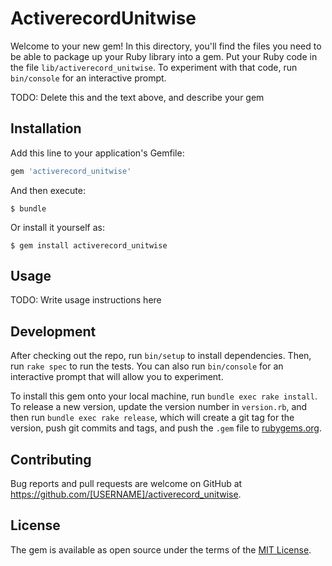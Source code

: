 # ActiverecordUnitwise

Welcome to your new gem! In this directory, you'll find the files you need to be able to package up your Ruby library into a gem. Put your Ruby code in the file `lib/activerecord_unitwise`. To experiment with that code, run `bin/console` for an interactive prompt.

TODO: Delete this and the text above, and describe your gem

## Installation

Add this line to your application's Gemfile:

```ruby
gem 'activerecord_unitwise'
```

And then execute:

    $ bundle

Or install it yourself as:

    $ gem install activerecord_unitwise

## Usage

TODO: Write usage instructions here

## Development

After checking out the repo, run `bin/setup` to install dependencies. Then, run `rake spec` to run the tests. You can also run `bin/console` for an interactive prompt that will allow you to experiment.

To install this gem onto your local machine, run `bundle exec rake install`. To release a new version, update the version number in `version.rb`, and then run `bundle exec rake release`, which will create a git tag for the version, push git commits and tags, and push the `.gem` file to [rubygems.org](https://rubygems.org).

## Contributing

Bug reports and pull requests are welcome on GitHub at https://github.com/[USERNAME]/activerecord_unitwise.


## License

The gem is available as open source under the terms of the [MIT License](http://opensource.org/licenses/MIT).

